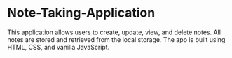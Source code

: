 # Note-Taking-Application
This application allows users to create, update, view, and delete notes. All notes are stored and retrieved from the local storage. The app is built using HTML, CSS, and vanilla JavaScript.
